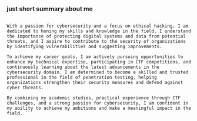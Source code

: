 ### just short summary about me
``` My name is Sreejith, and I am currently studying for a diploma in computer engineering at Government Polytechnic College. I have a deep interest in the field of cybersecurity and enjoy engaging in Capture the Flag (CTF) challenges as a hobby. My ultimate goal is to become a successful penetration tester.

With a passion for cybersecurity and a focus on ethical hacking, I am dedicated to honing my skills and knowledge in the field. I understand the importance of protecting digital systems and data from potential threats, and I aspire to contribute to the security of organizations by identifying vulnerabilities and suggesting improvements.

To achieve my career goals, I am actively pursuing opportunities to enhance my technical expertise, participating in CTF competitions, and continuously learning about the latest advancements in the cybersecurity domain. I am determined to become a skilled and trusted professional in the field of penetration testing, helping organizations strengthen their security measures and defend against cyber threats.

By combining my academic studies, practical experience through CTF challenges, and a strong passion for cybersecurity, I am confident in my ability to achieve my ambitions and make a meaningful impact in the field. ```
